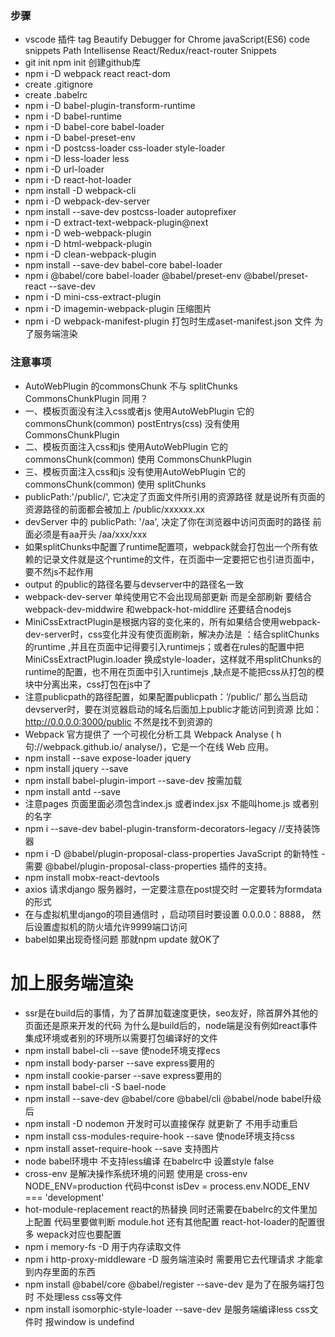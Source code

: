 ### 步骤
 - vscode 插件 tag Beautify Debugger for Chrome    javaScript(ES6) code snippets  Path Intellisense  React/Redux/react-router Snippets
 - git init npm init 创建github库
 - npm i -D webpack react react-dom
 - create .gitignore
 - create .babelrc
 - npm i -D babel-plugin-transform-runtime
 - npm i -D babel-runtime
 - npm i -D babel-core babel-loader 
 - npm i -D babel-preset-env
 - npm i -D postcss-loader css-loader style-loader
 - npm i -D less-loader less
 - npm i -D url-loader
 - npm i -D react-hot-loader
 - npm install -D webpack-cli
 - npm i -D webpack-dev-server
 - npm install --save-dev postcss-loader autoprefixer
 - npm i -D extract-text-webpack-plugin@next
 - npm i -D web-webpack-plugin
 - npm i -D html-webpack-plugin
 - npm i -D clean-webpack-plugin
 - npm install --save-dev babel-core babel-loader
 - npm i @babel/core babel-loader @babel/preset-env @babel/preset-react --save-dev
 - npm i -D mini-css-extract-plugin
 - npm i -D imagemin-webpack-plugin 压缩图片
 - npm i -D  webpack-manifest-plugin  打包时生成aset-manifest.json 文件 为了服务端渲染      
 ### 注意事项
 - AutoWebPlugin 的commonsChunk 不与 splitChunks CommonsChunkPlugin 同用？
 - 一、模板页面没有注入css或者js 使用AutoWebPlugin 它的 commonsChunk(common) postEntrys(css) 没有使用CommonsChunkPlugin
 - 二、模板页面注入css和js 使用AutoWebPlugin 它的 commonsChunk(common) 使用 CommonsChunkPlugin
 - 三、模板页面注入css和js 没有使用AutoWebPlugin 它的 commonsChunk(common) 使用 splitChunks
 - publicPath:'/public/', 它决定了页面文件所引用的资源路径 就是说所有页面的资源路径的前面都会被加上 /public/xxxxxx.xx
 - devServer 中的 publicPath: '/aa', 决定了你在浏览器中访问页面时的路径  前面必须是有aa开头 /aa/xxx/xxx
 - 如果splitChunks中配置了runtime配置项，webpack就会打包出一个所有依赖的记录文件就是这个runtime的文件，在页面中一定要把它也引进页面中，要不然js不起作用
 - output 的public的路径名要与devserver中的路径名一致
 - webpack-dev-server 单纯使用它不会出现局部更新 而是全部刷新  要结合webpack-dev-middwire 和webpack-hot-middlire 还要结合nodejs
 - MiniCssExtractPlugin是根据内容的变化来的，所有如果结合使用webpack-dev-server时，css变化并没有使页面刷新，解决办法是 ：结合splitChunks的runtime ,并且在页面中记得要引入runtimejs；或者在rules的配置中把MiniCssExtractPlugin.loader 换成style-loader，这样就不用splitChunks的runtime的配置，也不用在页面中引入runtimejs  ,缺点是不能把css从打包的模块中分离出来，css打包在js中了
 - 注意publicpath的路径配置，如果配置publicpath：‘/public/’ 那么当启动devserver时，要在浏览器启动的域名后面加上public才能访问到资源 比如：http://0.0.0.0:3000/public 不然是找不到资源的
 - Webpack 官方提供了 一个可视化分析工具 Webpack Analyse ( h句://webpack.github.io/
analyse/)，它是一个在线 Web 应用。
 - npm install --save expose-loader  jquery
 - npm install jquery --save
 - npm install babel-plugin-import --save-dev 按需加载
 - npm install antd --save
 - 注意pages 页面里面必须包含index.js 或者index.jsx 不能叫home.js 或者别的名字
 - npm i --save-dev babel-plugin-transform-decorators-legacy //支持装饰器
 - npm i -D @babel/plugin-proposal-class-properties  JavaScript 的新特性 - 需要 @babel/plugin-proposal-class-properties 插件的支持。
 - npm install mobx-react-devtools
 - axios 请求django 服务器时，一定要注意在post提交时  一定要转为formdata的形式
 - 在与虚拟机里django的项目通信时 ，启动项目时要设置 0.0.0.0：8888， 然后设置虚拟机的防火墙允许9999端口访问
 - babel如果出现奇怪问题  那就npm update 就OK了




 # 加上服务端渲染
   - ssr是在build后的事情，为了首屏加载速度更快，seo友好，除首屏外其他的页面还是原来开发的代码
     为什么是build后的，node端是没有例如react事件集成环境或者别的环境所以需要打包编译好的文件
   - npm install babel-cli --save 使node环境支撑ecs
   - npm install body-parser --save express要用的
   - npm install cookie-parser --save express要用的
   - npm install babel-cli -S bael-node
   - npm install --save-dev @babel/core @babel/cli @babel/node babel升级后
   - npm install -D nodemon 开发时可以直接保存 就更新了  不用手动重启
   - npm install css-modules-require-hook --save  使node环境支持css
   - npm install asset-require-hook --save   支持图片
   - node babel环境中 不支持less编译  在babelrc中 设置style false
   - cross-env 是解决操作系统环境的问题 使用是 cross-env NODE_ENV=production   代码中const isDev = process.env.NODE_ENV === 'development'
   - hot-module-replacement react的热替换 同时还需要在babelrc的文件里加上配置 代码里要做判断 module.hot  还有其他配置 react-hot-loader的配置很多 wepack对应也要配置
   -  npm i memory-fs -D  用于内存读取文件
   - npm i http-proxy-middleware -D 服务端渲染时 需要用它去代理请求 才能拿到内存里面的东西
   - npm install @babel/core @babel/register --save-dev 是为了在服务端打包时  不处理less css等文件
   - npm install isomorphic-style-loader --save-dev 是服务端编译less css文件时  报window is undefind
